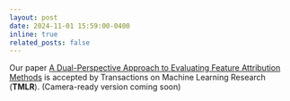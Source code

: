 ```yaml
---
layout: post
date: 2024-11-01 15:59:00-0400
inline: true
related_posts: false
---
```


Our paper [A Dual-Perspective Approach to Evaluating Feature Attribution Methods](https://arxiv.org/abs/2308.08949)
is accepted by Transactions on Machine Learning Research (**TMLR**). (Camera-ready version coming soon)
